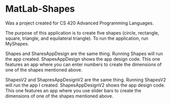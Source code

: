 # MatLab-Shapes
Was a project created for CS 420 Advanced Programming Languages.

The purpose of this application is to create five shapes (circle, rectangle, square, triangle, and equilateral triangle). 
To run the application, run MyShapes. 

Shapes and SharesAppDesign are the same thing. Running Shapes will run the app created. ShapesAppDesign shows the app design code. This one features an app where you can enter numbers to create the dimensions of one of the shapes mentioned above.

ShapesV2 and ShapresAppDesignV2 are the same thing. Running ShapesV2 will run the app I created. ShapesAppDesignV2 shows the app design code. This one features an app where you use slider bars to create the dimensions of one of the shapes mentioned above.

